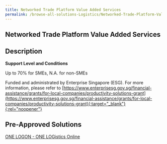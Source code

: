 ```yaml
---
title: Networked Trade Platform Value Added Services
permalink: /browse-all-solutions-Logistics/Networked-Trade-Platform-Value-Added-Services
---
```


## Networked Trade Platform Value Added Services
## Description

**Support Level and Conditions**

Up to 70% for SMEs, N.A. for non-SMEs

Funded and administrated by Enterprise Singapore (ESG). For more information, please refer to
[https://www.enterprisesg.gov.sg/financial-assistance/grants/for-local-companies/productivity-solutions-grant](https://www.enterprisesg.gov.sg/financial-assistance/grants/for-local-companies/productivity-solutions-grant){:target="_blank"}{:rel="noopener"}

## Pre-Approved Solutions

<a href='/productivity-solutions-grant/solutionrepo/solution543' target='_blank'>ONE LOGON - ONE LOGistics Online</a><br>

